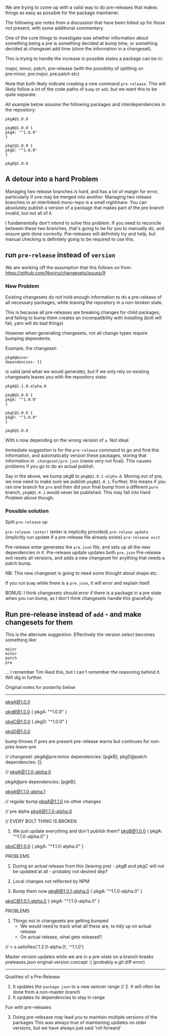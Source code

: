 We are trying to come up with a valid way to do pre-releases that makes things as easy as possible for the package maintainer.

The following are notes from a discussion that have been tidied up for those not present, with some additional commentary.

One of the core things to investigate was whether information about something being a pre is something decided
at bump time, or something decided at changeset add time (store the information in a changeset).

This is trying to handle the increase in possible states a package can be in:

major, minor, patch, pre-release (with the possiblity of splitting on pre:minor, pre:major, pre:patch etc)

Note that both likely indicate creating a new command `pre-release`. This will likely follow a lot of the code
paths of `bump` or `add`, but we want this to be quite separate.

All example below assume the following packages and interdependencies in the repository:

```
pkgA@1.0.0

pkgB@1.0.0 {
pkgA: "^1.0.0"
}

pkgC@1.0.0 {
pkgD: "^1.0.0"
}

pkgD@1.0.0
```

## A detour into a hard Problem

Managing two release branches is hard, and has a lot of margin for error, particularly if one
may be merged into another. Managing two release branches in an interlinked mono-repo is a small
nightmare. You can absolutely publish a version of a package that makes part of the pre branch invalid,
but not all of it.

I fundamentally don't intend to solve this problem. If you need to reconcile between these two branches,
that's going to be for you to manually do, and ensure gets done correctly. Pre-releases will definitely try
and help, but manual checking is definitely going to be required to use this.

## run `pre-release` instead of `version`

We are working off the assumption that this follows on from: https://github.com/Noviny/changesets/issues/9

### New Problem

Existing changesets do not hold enough information to do a pre-release of all necessary
packages, while leaving the repository in a non-broken state.

This is because all pre-releases are breaking changes for child packages, and failing to
bump them creates an incompatibility with installing (bolt will fail, yarn will do bad things)

However when generating changesets, not all change types require bumping dependents.

Example, the changeset:

```
pkgA@minor
dependencies: []
```

is valid (and what we would generate), but if we only rely on existing changesets leaves you with the repository state:

```
pkgA@1.1.0-alpha.0

pkgB@1.0.0 {
pkgA: "^1.0.0"
}

pkgC@1.0.0 {
pkgD: "^1.0.0"
}

pkgD@1.0.0
```

With `b` now depending on the wrong version of `a`. Not ideal.

Immediate suggestion is for the `pre-release` command to go and find this information,
and automatically version these packages, storing that information in `.changeset/pre.json`
(name very not final). This causes problems if you go to do an actual publish.

Say in the above, we bump pkgB to `pkgB@1.0.1-alpha.0`. Moving out of pre, we now need
to make sure we publish `pkgB@1.0.1`. Further, this means if you ran one branch for `pre`
and then did your final bump from a different `pure` branch, `pkgB@1.0.1` would never
be published. This may fall into Hard Problem above though.

### Possible solution

Split `pre-release` up

`pre-release (enter)` (enter is implicitly provided)
`pre-relase update` (implicitly run update if a pre-release file already exists)
`pre-release exit`

Pre-release enter generates the `pre.json` file, and sets up all the new dependencies in it.
Pre-release update updates both `pre.json`
Pre-release exit resets all versions, and adds a new changeset for anything that needs a patch
bump.

NB: This new changeset is going to need some thought about shape etc.

If you run `bump` while there is a `pre.json`, it will error and explain itself.

BONUS: I think changesets should error if there is a package in a pre state when you run bump,
as I don't think changesets handle this gracefully.

## Run pre-release instead of `add` - and make changesets for them

This is the alternate suggestion. Effectively the version select becomes something like:

```
major
minor
patch
pre
```

... I remember Tim liked this, but I can't remember the reasoning behind it. Will dig in
further.

Original notes for posterity below

---

pkgA@1.0.0

pkgB@1.0.0 {
pkgA: "^1.0.0"
}

pkgC@1.0.0 {
pkgD: "^1.0.0"
}

pkgD@1.0.0

bump throws if pres are present
pre-release warns but continues for non-pres
leave-pre

// changeset:
pkgA@pre:minor
dependencies: [pgkB];
pkgD@patch
dependencies: [];

// pkgA@1.1.0-alpha.0

pkgA@pre
dependencies: [pgkB];

pkgA@1.1.0-alpha.1

// regular bump
pkgA@1.1.0
no other changes

// pre alpha
pkgA@1.1.0-alpha.0

// EVERY BOLT THING IS BROKEN

1. We just update everything and don't publish them?
   pkgB@1.0.0 {
   pkgA: "^1.1.0-alpha.0"
   }

pkgC@1.0.0 {
pkgA: "^1.1.0-alpha.0"
}

PROBLEMS

1. During an actual release from this (leaving pre) - pkgB and pkgC will not be updated at all - probably not desired dep?
2. Local changes not reflected by NPM

3. Bump them now
   pkgB@1.0.1-alpha.0 {
   pkgA: "^1.1.0-alpha.0"
   }

pkgC@1.0.1-alpha.0 {
pkgA: "^1.1.0-alpha.0"
}

PROBLEMS

1. Things not in changesets are getting bumped
   - We would need to track what all these are, to tidy up on actual release
   - On actual release, what gets released?

// > s.satisfies('1.2.0-alpha.0', '^1.1.0')

Master version updates while we are in a pre-state on a branch
breaks preleases.json original version concept :( (probably a git diff error)

---

Qualities of a Pre-Release

1. It updates the `package.json` to a new semver range
   // 2. It will often be done from a non-master branch
2. It updates its dependencies to stay in range

Fun with pre-releases

3. Doing pre-relesase may lead you to maintain multiple versions of the packages
   This was always true of maintaining updates on older versions, but we have always just said 'roll forward'
